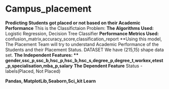 # Campus_placement
**Predicting Students got placed or not based on their Academic Performance**
This is the Classifictaion Problem:
**The Algorithms Used:**
Logistic Regression, Decision Tree Classifier
**Performance Metrics Used:**
confusion_matrix,accuracy_score,classification_report
**Using this model, The Placement Team will try to understand Academic Performance of the Students and their Placement Status.
DATASET We have (215,15) shape data set.
**The Independent Features: **
gender,ssc_p,ssc_b,hsc_p,hsc_b,hsc_s,degree_p,degree_t,workex,etest_p,specialisation,mba_p,salary**
**The Dependent Feature**
Status - labels(Placed, Not Placed)

**Pandas, MatplotLib,Seaborn,Sci_kit Learn**
